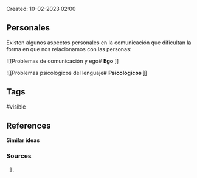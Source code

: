 Created: 10-02-2023 02:00

## <span class="pink"> **Personales** </span>

Existen algunos aspectos personales en la comunicación que dificultan la forma en que nos relacionamos con las personas:

![[Problemas de comunicación y ego#<span class="pink"> **Ego** </span>]]

![[Problemas psicologicos del lenguaje#<span class="pink"> **Psicológicos** </span>]]

## <span class="orange"> **Tags**</span>
<span class="tag"> #visible</span> 

## <span class="green"> **References**</span>
<span class="blue"> **Similar ideas** </span>

### <span class="purple"> **Sources**</span>
1. 